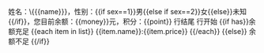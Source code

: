 姓名：\\{{{name}}\}，性别：{{if sex==1}}男{{else if sex==2}}女{{else}}未知{{/if}}，您目前余额：{{money}}元，积分：{{point}} 行结尾
行开始 {{if has}}余额充足
{{each item in list}}
{{item.name}}:{{item.price}}
{{/each}}
{{else}}
余额不足
{{/if}}
